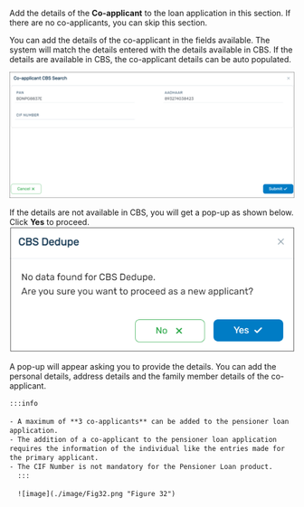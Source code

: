 Add the details of the **Co-applicant** to the loan application in this section. If there are no co-applicants, you can skip this section.

You can add the details of the co-applicant in the fields available. The system will match the details entered with the details available in CBS. If the details are available in CBS, the co-applicant details can be auto populated.

![image](./image/Fig30.png "Figure 30")

If the details are not available in CBS, you will get a pop-up as shown below. Click **Yes** to proceed.
![image](./image/Fig31.png "Figure 31")

A pop-up will appear asking you to provide the details. You can add the personal details, address details and the family member details of the co-applicant.

    :::info

    - A maximum of **3 co-applicants** can be added to the pensioner loan application.
    - The addition of a co-applicant to the pensioner loan application requires the information of the individual like the entries made for the primary applicant.
    - The CIF Number is not mandatory for the Pensioner Loan product.
      :::

      ![image](./image/Fig32.png "Figure 32")
